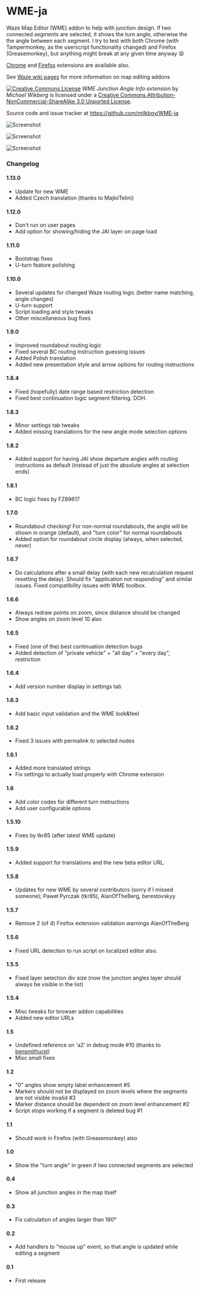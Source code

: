 WME-ja
======

Waze Map Editor (WME) addon to help with junction design.
If two connected segments are selected, it shows the turn angle, otherwise the the angle between each segment.
I try to test with both Chrome (with Tampermonkey, as the userscript functionality changed) and Firefox (Greasemonkey), 
but anything might break at any given time anyway :stuck_out_tongue_closed_eyes:

[Chrome](https://chrome.google.com/webstore/detail/wme-junctionangle/cfcpfikgmfoghjfpfepmklballeagadf) and 
[Firefox](https://addons.mozilla.org/en-US/firefox/addon/wme-ja/) extensions are available also. 

See [Waze wiki pages](https://wiki.waze.com/wiki/Community_Plugins,_Extensions_and_Tools#WME_Junction_Angle_info) for more information on map editing addons

[![Creative Commons License](http://i.creativecommons.org/l/by-nc-sa/3.0/88x31.png)](http://creativecommons.org/licenses/by-nc-sa/3.0/deed.en_US)
*WME Junction Angle Info extension* by *Michael Wikberg*
is licensed under a [Creative Commons Attribution-NonCommercial-ShareAlike 3.0 Unported License](http://creativecommons.org/licenses/by-nc-sa/3.0/deed.en_US).

Source code and issue tracker at https://github.com/milkboy/WME-ja


![Screenshot](https://github.com/milkboy/WME-ja/raw/master/screenshot2.png)

![Screenshot](https://github.com/milkboy/WME-ja/raw/master/screenshot1.png)

![Screenshot](https://github.com/milkboy/WME-ja/raw/master/screenshot3.png)

### Changelog

#### 1.13.0
- Update for new WME
- Added Czech translation (thanks to MajkiiTelini)

#### 1.12.0
- Don't run on user pages
- Add option for showing/hiding the JAI layer on page load

#### 1.11.0
- Bootstrap fixes
- U-turn feature polishing

#### 1.10.0
- Several updates for changed Waze routing logic (better name matching, angle changes)
- U-turn support
- Script loading and style tweaks
- Other miscellaneous bug fixes

#### 1.9.0
- Improved roundabout routing logic
- Fixed several BC routing instruction guessing issues
- Added Polish translation
- Added new presentation style and arrow options for routing instructions

#### 1.8.4
- Fixed (hopefully) date range based restriction detection
- Fixed best continuation logic segment filtering. DOH.

#### 1.8.3
- Minor settings tab tweaks
- Added missing translations for the new angle mode selection options

#### 1.8.2
- Added support for having JAI show departure angles with routing instructions as default (instead of just the absolute angles at selection ends)

#### 1.8.1
- BC logic fixes by FZ69617

#### 1.7.0
- Roundabout checking! For non-normal roundabouts, the angle will be shown in orange (default), and "turn color" for normal roundabouts
- Added option for roundabout circle display (always, when selected, never)

#### 1.6.7
- Do calculations after a small delay (with each new recalculation request resetting the delay). Should fix "application not responding" and similar issues. Fixed compatibility issues with WME toolbox.

#### 1.6.6
- Always redraw points on zoom, since distance should be changed
- Show angles on zoom level 10 also

#### 1.6.5
- Fixed (one of the) best continuation detection bugs
- Added detection of "private vehicle" + "all day" + "every day", restriction

#### 1.6.4
- Add version number display in settings tab

#### 1.6.3
- Add basic input validation and the WME look&feel

#### 1.6.2
- Fixed 3 issues with permalink to selected nodes

#### 1.6.1
- Added more translated strings
- Fix settings to actually load properly with Chrome extension

#### 1.6
- Add color codes for different turn instructions
- Add user configurable options

#### 1.5.10
- Fixes by tkr85 (after latest WME update)

#### 1.5.9
- Added support for translations and the new beta editor URL.

#### 1.5.8
- Updates for new WME by several contributors (sorry if I missed someone); Paweł Pyrczak (tkr85), AlanOfTheBerg, berestovskyy

#### 1.5.7
- Remove 2 (of 4) Firefox extension validation warnings
AlanOfTheBerg

#### 1.5.6
- Fixed URL detection to run script on localized editor also.

#### 1.5.5
- Fixed layer selection div size (now the junction angles layer should always be visible in the list)

#### 1.5.4
- Misc tweaks for browser addon capabilities
- Added new editor URLs

#### 1.5
- Undefined reference on 'a2' in debug mode #10 (thanks to [bensmithurst](https://github.com/bensmithurst))
- Misc small fixes

#### 1.2
- "0" angles show empty label enhancement #5
- Markers should not be displayed on zoom levels where the segments are not visible invalid  #3
- Marker distance should be dependent on zoom level enhancement #2
- Script stops working if a segment is deleted bug #1

#### 1.1
- Should work in Firefox (with Greasemonkey) also

#### 1.0
- Show the "turn angle" in green if two connected segments are selected

#### 0.4
- Show all junction angles in the map itself

#### 0.3
- Fix calculation of angles larger than 180°

#### 0.2
- Add handlers to "mouse up" event, so that angle is updated while editing a segment

#### 0.1
- First release
